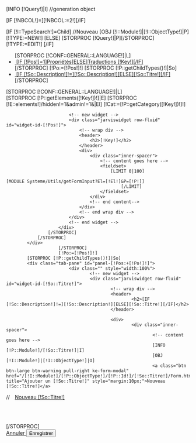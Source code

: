[INFO [!Query!]|I]
//generation object

[IF [!NBCOL!]=][!NBCOL:=2!][/IF]

[IF [!I::TypeSearch!]=Child]
	//Nouveau
	[OBJ [!I::Module!]|[!I::ObjectType!]|P]
	[!TYPE:=NEW!]
	[ELSE]
	[STORPROC [!Query!]|P][/STORPROC]
	[!TYPE:=EDIT!]
[/IF]
 <!--           <div class="navbar">
                <div class="navbar-inner">
                    <a class="brand" href="#">Title</a>
                    <ul class="nav">
                        <li class="active"><a href="#">Home</a></li>
                        <li><a href="#">Link</a></li>
                        <li><a href="#">Link</a></li>
                    </ul>
                </div>
            </div>
-->
<form class="form-horizontal themed" method="post"  id="form[!I::Module!][!I::ObjectType!]" name="form[!I::Module!][!I::ObjectType!]">
	<input type="hidden" name="submitted" value="1" />
	<div class="tabbable custom-tabs [IF [!VERTICAL!]]tabs-left[/IF] tabs-animated  flat flat-all hide-label-980 shadow track-url auto-scroll">
		<ul class="nav nav-tabs">
                        [STORPROC [!CONF::GENERAL::LANGUAGE!]|L]
			<li [IF [!Pos!]=1]class="active"[/IF]>
				<a href="#panel-[!Pos!]" data-toggle="tab" class="active "><i class="icon-lock"></i>&nbsp;<span>[IF [!Pos!]=1]Propriétés[ELSE]Traductions [!Key!][/IF]</span></a>
			</li>
                        [/STORPROC]
                        [!Po:=[!Pos!]!]
			[STORPROC [!P::getChildTypes()!]|So]
			<li >
				<a href="#panel-[!Pos:+[!Po!]!]" data-toggle="tab" class="active "><i class="icon-lock"></i>&nbsp;<span>[IF [!So::Description!]!=][!So::Description!][ELSE][!So::Titre!][/IF]</span></a>
			</li>
                        [/STORPROC]
		</ul>
		<div class="tab-content ">
                        [STORPROC [!CONF::GENERAL::LANGUAGE!]|L]
			<div class="tab-pane active masonry-container js-masonry" data-masonry-options='{ "columnWidth": ".masonry-item", "itemSelector": ".masonry-item" }'  id="panel-[!Pos!]">
				<div class="masonry-item" style="width:[!Math::Floor([!100:/[!NBCOL!]!])!]%;"></div>
				[STORPROC [!P::getElements([!Key!])!]|E]
					[STORPROC [!E::elements!]/hidden!=1&admin!=1&|El]
                                                [!Cat:=[!P::getCategory([!Key!])!]!]
						<div class="masonry-item" style="[IF [!Cat::type!]=large]width:[!Math::Floor([![!100:/[!NBCOL!]!]:*2!])!][ELSE]width:[!Math::Floor([!100:/[!NBCOL!]!])!][/IF]%;">
	
							<!-- new widget -->
							<div class="jarviswidget row-fluid" id="widget-id-[!Pos!]">
								<!-- wrap div -->
								<header>
									<h2>[!Key!]</h2>
								</header>
								<div>
									<div class="inner-spacer">
										<!-- content goes here -->
										<fieldset>
											[LIMIT 0|100]
                                                                                            [MODULE Systeme/Utils/getFormInput?El=[!El!]&P=[!P!]]
    											[/LIMIT]
										</fieldset>
									</div>
									<!-- end content-->
								</div>
								<!-- end wrap div -->
							</div>
							<!-- end widget -->
						</div>
					[/STORPROC]
				[/STORPROC]
			</div>
                        [/STORPROC]
                        [!Po:=[!Pos!]!]
			[STORPROC [!P::getChildTypes()!]|So]
			<div class="tab-pane" id="panel-[!Pos:+[!Po!]!]">
                            <div class="" style="width:100%">
                                    <!-- new widget -->
                                    <div class="jarviswidget row-fluid" id="widget-id-[!So::Titre!]">
                                            <!-- wrap div -->
                                            <header>
                                                    <h2>[IF [!So::Description!]!=][!So::Description!][ELSE][!So::Titre!][/IF]</h2>
                                            </header>

                                            <div>
                                                    <div class="inner-spacer">
                                                            <!-- content goes here -->
                                                            [INFO [!P::Module!]/[!So::Titre!]|I]
                                                            [OBJ [!I::Module!]|[!I::ObjectType!]|O]
                                                            <a class="btn btn-large btn-warning pull-right ke-form-modal" href="/[!I::Module!]/[!P::ObjectType!]/[!P::Id!]/[!So::Titre!]/Form.htm" title="Ajouter un [!So::Titre!]" style="margin:10px;">Nouveau [!So::Titre!]</a>
//                                                            <a class="btn btn-large btn-warning pull-right" href="/[!Systeme::CurrentMenu::Url!]/[!P::Id!]/[!So::Titre!]/Fiche" title="Ajouter un lien" style="margin:10px;">Nouveau [!So::Titre!]</a>
                                                            <table class="table table-striped table-bordered responsive has-checkbox " id="list_[!So::Titre!]"></table>
                                                            <script type="text/javascript">
                                                                    $(document).ready(function() {
                                                                            $('#list_[!So::Titre!]').dataTable({
                                                                                    "bProcessing" : true,
                                                                                    "bServerSide" : true,
                                                                                    "bAutoWidth": false,
                                                                                    "bRetrieve": true,
                                                                                    "bDestroy": true,
                                                                                    "sAjaxSource" : "/[!I::Module!]/[!P::ObjectType!]/[!P::Id!]/[!So::Titre!]/getJsonDatatable.json",
                                                                                    "aoColumns" : [
                                                                                            [MODULE Systeme/Utils/getListColumns?O=[!O!]]
                                                                                            , {
                                                                                                    "mData" : "Id",
                                                                                                    "mRender" : function(data, type, full) {
                                                                                                            return '<div class="btn-group"><a  class="btn btn-success btn-small ke-form-modal" href="/[!I::Module!]/[!P::ObjectType!]/[!P::Id!]/[!So::Titre!]/'+data+'/Form.htm" title="Modifier un [!So::Titre!]">Editer</a><a href="/[!I::Module!]/[!P::ObjectType!]/[!P::Id!]/[!So::Titre!]/' + data + '/Supprimer.json" class="confirm btn btn-danger btn-small" title="Etes vous sur de vouloir supprimer ce [!So::Titre!] ?">Supprimer</a></div>';
                                                                                                    },
                                                                                                    "sWidth": '10%'
                                                                                            }
                                                                                    ],
                                                                                    sDom : "<'row-fluid dt-header'<'span6'f><'span6 hidden-phone'T>r>t<'row-fluid dt-footer'<'span6 visible-desktop'i><'span6'p>>",
                                                                                    sPaginationType : "bootstrap",
                                                                                    oLanguage : {
                                                                                            sLengthMenu : "Showing: _MENU_",
                                                                                            sSearch : ""
                                                                                    },
                                                                                    "oTableTools": {
                                                                                            "aButtons": [  ]
                                                                                    },
                                                                                    iDisplayLength : 30,
                                                                                    "fnDrawCallback": function () {
                                                                                            launch_confirm_popup(this);
                                                                                            launch_modal_form_popup(this);
                                                                                    }
                                                                            });
                                                                    });
                                                            </script>							
                                                    </div>
                                            </div>
                                    </div>
                            </div>
        		</div>
			[/STORPROC]
		</div>
	</div>
	<div class="form-actions">
		<a type="reset" class="btn medium btn-danger" href="/[!Systeme::CurrentMenu::Url!]" id="reset-[!I::Module!]-[!I::ObjectType!]">
			Annuler
		</a>
		<button type="submit" class="btn medium btn-primary" id="submit-[!I::Module!]-[!I::ObjectType!]">
			Enregistrer
		</button>
	</div>
</form>
<script type="text/javascript">
	$(document).ready(function () {
            $('form').submit(function (e){
                e.preventDefault();
                //alert('#form[!I::Module!][!I::ObjectType!]'+$("form").html('id'));
                $.post( "/[!Query!]/FormSave.json", $('form').serialize() );
            });
        });
</script>
<script type="text/javascript">
	$(document).ready(function () {
		$.when($( '.ckeditorbbcode' ).ckeditor({
			extraPlugins : 'bbcode',
			toolbar :
			[
				['Source', '-', 'Save','NewPage','-','Undo','Redo'],
				['Find','Replace','-','SelectAll','RemoveFormat'],
				['Link', 'Unlink', 'Image'],
				'/',
				[ 'Bold', 'Italic','Underline'],
				['NumberedList','BulletedList','-','Blockquote'],
				['TextColor', '-', 'Smiley','SpecialChar', '-', 'Maximize']
			]
		}).promise).then( function() {
			setTimeout(masonryReload, 1000);
		});
		$.when($( '.ckeditorfull' ).ckeditor({
	    		toolbar: 'Basic'
		}).promise).then( function() {
			setTimeout(masonryReload, 1000);
		});
		// layout Masonry again after all images have loaded
		imagesLoaded($("#panel-1"), function() {
			$("#panel-1").masonry();
		});
		//init modal and confirm popup
		launch_confirm_popup(this);
		launch_modal_form_popup(this);
		//file upload
                // Change this to the location of your server-side upload handler:
                var url ='/Systeme/FileUpload';
                $('.kefileupload').each(
                    function (index,elem){
                        var id = $(elem).attr('id');
                        $(elem).fileupload({
                            url: url,
                            dataType: 'json',
                            done: function (e, data) {
                                $.each(data.result.files, function (index, file) {
                                    //affiche un paercu de l'image
                                    $('#'+id+'-files').empty();
                                    $('<img src="/'+file.url+'.mini.250x120.jpg" />').appendTo('#'+id+'-files');
                                    //affiche le chemin de l'image
                                     $('#'+id+'-input').val(file.url);
                                });
                            },
                            progressall: function (e, data) {
                                var progress = parseInt(data.loaded / data.total * 100, 10);
                                $('#'+id+'-progress .bar').css(
                                    'width',
                                    progress + '%'
                                );
                            }
                        
                        }).prop('disabled', !$.support.fileInput)
                        .parent().addClass($.support.fileInput ? undefined : 'disabled');
                    }
                );
        });
        
	function masonryReload() {
		$("#panel-1").masonry();
	}
 </script>

